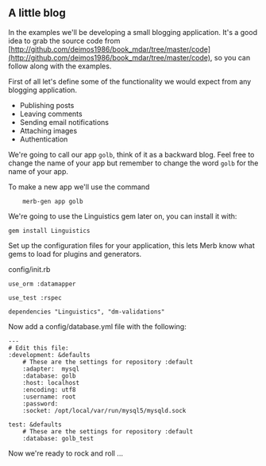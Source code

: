 ## A little blog

In the examples we'll be developing a small blogging application. It's a good idea to grab the source code from [http://github.com/deimos1986/book_mdar/tree/master/code](http://github.com/deimos1986/book_mdar/tree/master/code), so you can follow along with the examples.

First of all let's define some of the functionality we would expect from any blogging application. 

* Publishing posts
* Leaving comments
* Sending email notifications
* Attaching images
* Authentication

We're going to call our app `golb`, think of it as a backward blog. Feel free to change the name of your app but remember to change the word `golb` for the name of your app.

To make a new app we'll use the command

		merb-gen app golb

We're going to use the Linguistics gem later on, you can install it with:
    
    gem install Linguistics


Set up the configuration files for your application, this lets Merb know what gems to load for plugins and generators.

config/init.rb

    use_orm :datamapper

    use_test :rspec

	dependencies "Linguistics", "dm-validations"


Now add a config/database.yml file with the following:
    
	---
	# Edit this file:
	:development: &defaults
	    # These are the settings for repository :default
	    :adapter:  mysql
	    :database: golb
	    :host: localhost
	    :encoding: utf8
	    :username: root
	    :password:
	    :socket: /opt/local/var/run/mysql5/mysqld.sock

	test: &defaults
	    # These are the settings for repository :default
	    :database: golb_test
      
Now we're ready to rock and roll ...